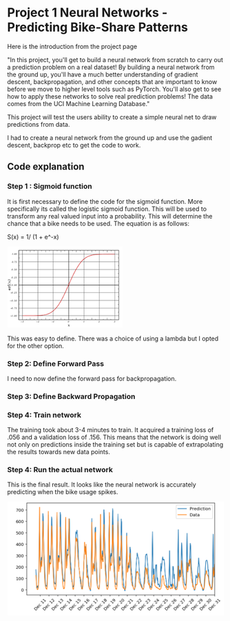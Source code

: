 # Project 1 Neural Networks - Predicting Bike-Share Patterns

Here is the introduction from the project page

"In this project, you'll get to build a neural network from scratch to carry out a prediction problem on a real dataset! 
By building a neural network from the ground up, you'll have a much better understanding of gradient descent, backpropagation, 
and other concepts that are important to know before we move to higher level tools such as PyTorch. 
You'll also get to see how to apply these networks to solve real prediction problems!
The data comes from the UCI Machine Learning Database."


This project will test the users ability to create a simple neural net to draw predictions from data.

I had to create a neural network from the ground up and use the gadient descent, backprop etc to get the code to work. 

## Code explanation

### Step 1 : Sigmoid function 

It is first necessary to define the code for the sigmoid function. More specifically its called the logistic sigmoid function. This will be used to transform any real valued input into a probability. This will determine the chance that a bike needs to be used. The equation is as follows:

 S</sub>(x) = 1/ (1 + e^-x)

![image](Images/SigmoidFunction.png)

This was easy to define. There was a choice of using a lambda but I opted for the other option. 

### Step 2: Define Forward Pass

I need to now define the forward pass for backpropagation. 

### Step 3: Define Backward Propagation

### Step 4: Train network

The training took about 3-4 minutes to train. It acquired a training loss of .056 and a validation loss of .156. This means that the network is doing well not only on predictions inside the training set but is capable of extrapolating the results towards new data points. 



### Step 4: Run the actual network 



This is the final result. It looks like the neural network is accurately predicting when the bike usage spikes. 

![image](NeuralNetworkBikeSharing.PNG)


